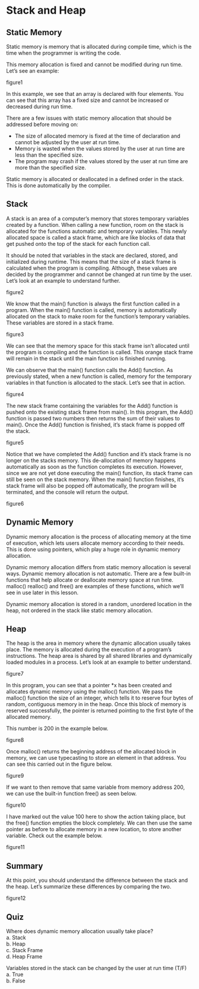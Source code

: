 # Stack and Heap

## Static Memory

Static memory is memory that is allocated during compile time, which is the time when the programmer is writing the code.

This memory allocation is fixed and cannot be modified during run time. Let’s see an example:

figure1

In this example, we see that an array is declared with four elements. You can see that this array has a fixed size and cannot be increased or decreased during run time.

There are a few issues with static memory allocation that should be addressed before moving on:
- The size of allocated memory is fixed at the time of declaration and cannot be adjusted by the user at run time.
- Memory is wasted when the values stored by the user at run time are less than the specified size.
- The program may crash if the values stored by the user at run time are more than the specified size.

Static memory is allocated or deallocated in a defined order in the stack. This is done automatically by the compiler.

## Stack

A stack is an area of a computer’s memory that stores temporary variables created by a function. When calling a new function, room on the stack is allocated for the functions automatic and temporary variables. This newly allocated space is called a stack frame, which are like blocks of data that get pushed onto the top of the stack for each function call.

It should be noted that variables in the stack are declared, stored, and initialized during runtime. This means that the size of a stack frame is calculated when the program is compiling. Although, these values are decided by the programmer and cannot be changed at run time by the user. Let’s look at an example to understand further.

figure2

We know that the main() function is always the first function called in a program. When the main() function is called, memory is automatically allocated on the stack to make room for the function’s temporary variables. These variables are stored in a stack frame.

figure3

We can see that the memory space for this stack frame isn’t allocated until the program is compiling and the function is called. This orange stack frame will remain in the stack until the main function is finished running.

We can observe that the main() function calls the Add() function. As previously stated, when a new function is called, memory for the temporary variables in that function is allocated to the stack. Let’s see that in action.

figure4

The new stack frame containing the variables for the Add() function is pushed onto the existing stack frame from main(). In this program, the Add() function is passed two numbers then returns the sum of their values to main(). Once the Add() function is finished, it’s stack frame is popped off the stack.

figure5

Notice that we have completed the Add() function and it’s stack frame is no longer on the stacks memory. This de-allocation of memory happens automatically as soon as the function completes its execution. However, since we are not yet done executing the main() function, its stack frame can still be seen on the stack memory. When the main() function finishes, it’s stack frame will also be popped off automatically, the program will be terminated, and the console will return the output.

figure6

## Dynamic Memory

Dynamic memory allocation is the process of allocating memory at the time of execution, which lets users allocate memory according to their needs. This is done using pointers, which play a huge role in dynamic memory allocation.

Dynamic memory allocation differs from static memory allocation is several ways. Dynamic memory allocation is not automatic. There are a few built-in functions that help allocate or deallocate memory space at run time. malloc() realloc() and free() are examples of these functions, which we’ll see in use later in this lesson.

Dynamic memory allocation is stored in a random, unordered location in the heap, not ordered in the stack like static memory allocation.

## Heap

The heap is the area in memory where the dynamic allocation usually takes place. The memory is allocated during the execution of a program’s instructions. The heap area is shared by all shared libraries and dynamically loaded modules in a process. Let’s look at an example to better understand.

figure7

In this program, you can see that a pointer *x has been created and allocates dynamic memory using the malloc() function. We pass the malloc() function the size of an integer, which tells it to reserve four bytes of random, contiguous memory in in the heap. Once this block of memory is reserved successfully, the pointer is returned pointing to the first byte of the allocated memory.

This number is 200 in the example below.

figure8

Once malloc() returns the beginning address of the allocated block in memory, we can use typecasting to store an element in that address. You can see this carried out in the figure below.

figure9

If we want to then remove that same variable from memory address 200, we can use the built-in function free() as seen below.

figure10

I have marked out the value 100 here to show the action taking place, but the free() function empties the block completely. We can then use the same pointer as before to allocate memory in a new location, to store another variable. Check out the example below.

figure11

## Summary

At this point, you should understand the difference between the stack and the heap. Let’s summarize these differences by comparing the two.

figure12

## Quiz 

Where does dynamic memory allocation usually take place?  
  a. Stack  
  b. Heap  
  c. Stack Frame  
  d. Heap Frame

Variables stored in the stack can be changed by the user at run time (T/F)  
  a. True   
  b. False  

